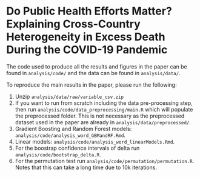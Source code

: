 # Do Public Health Efforts Matter? Explaining Cross-Country Heterogeneity in Excess Death During the COVID-19 Pandemic

The code used to produce all the results and figures in the paper can be found in `analysis/code/` and the data can be found in `analysis/data/`. 

To reproduce the main results in the paper, please run the following:
1. Unzip `analysis/data/raw/variable_csv.zip`
2. If you want to run from scratch including the data pre-processing step, then run `analysis/code/data_preprocessing/main.R` which will populate the preprocessed folder. This is not necessary as the preprocessed dataset used in the paper are already in `analysis/data/preprocessed/`.
3. Gradient Boosting and Random Forest models: `analysis/code/analysis_word_GBMandRF.Rmd`. 
4. Linear models: `analysis/code/analysis_word_linearModels.Rmd`. 
5. For the boostrap confidence intervals of delta run `analysis/code/bootstrap_delta.R`.
6. For the permutation test run `analysis/code/permutation/permutation.R`. Notes that this can take a long time due to 10k iterations.
